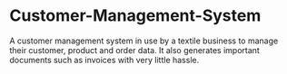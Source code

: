 # Customer-Management-System
A customer management system in use by a textile business to manage their customer, product and order data. It also generates important documents such as invoices with very little hassle.
